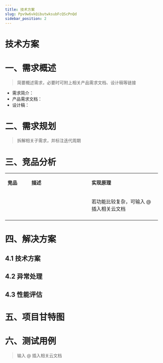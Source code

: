 ```yaml
---
title: 技术方案
slug: Ppv9w6vkQibutwksubFcQScPnQd
sidebar_position: 2
---
```



# 技术方案

# 一、需求概述

> 简要概述需求，必要时可附上相关产品需求文档、设计稿等链接

- 需求简介：
- 产品需求文档：
- 设计稿：

# 二、需求规划

> 拆解相关子需求，并标注迭代周期

# 三、竞品分析

<table>
<colgroup>
<col width="100"/>
<col width="272"/>
<col width="306"/>
</colgroup>
<tbody>
<tr><td><p><b>竞品</b></p></td><td><p><b>描述</b></p></td><td><p><b>实现原理</b></p></td></tr>
<tr><td></td><td></td><td><p>若功能比较复杂，可输入 @ 插入相关云文档</p></td></tr>
<tr><td></td><td></td><td></td></tr>
</tbody>
</table>

# 四、解决方案

## 4.1 技术方案

## 4.2 异常处理

## 4.3 性能评估

# 五、项目甘特图

# 六、测试用例

> 输入 @ 插入相关云文档

